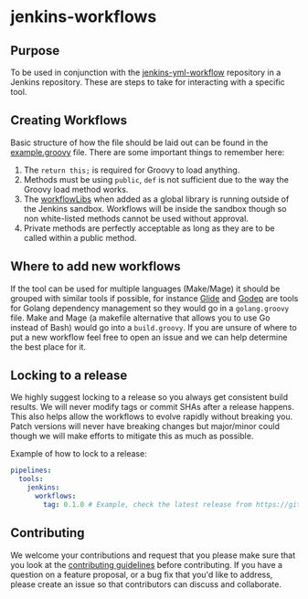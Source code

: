 # jenkins-workflows

## Purpose

To be used in conjunction with the [jenkins-yml-workflow](https://github.com/concur/jenkins-yml-workflowLibs) repository in a Jenkins repository. These are steps to take for interacting with a specific tool.

## Creating Workflows

Basic structure of how the file should be laid out can be found in the [example.groovy](../example.groovy) file. There are some important things to remember here:

1. The `return this;` is required for Groovy to load anything.
1. Methods must be using `public`, `def` is not sufficient due to the way the Groovy load method works.
1. The [workflowLibs](https://github.com/concur/jenkins-yml-workflowLibs) when added as a global library is running outside of the Jenkins sandbox. Workflows will be inside the sandbox though so non white-listed methods cannot be used without approval.
1. Private methods are perfectly acceptable as long as they are to be called within a public method.

## Where to add new workflows

If the tool can be used for multiple languages (Make/Mage) it should be grouped with similar tools if possible, for instance [Glide](https://github.com/Masterminds/glide) and [Godep](https://github.com/tools/godep) are tools for Golang dependency management so they would go in a `golang.groovy` file. Make and Mage (a makefile alternative that allows you to use Go instead of Bash) would go into a `build.groovy`. If you are unsure of where to put a new workflow feel free to open an issue and we can help determine the best place for it.

## Locking to a release

We highly suggest locking to a release so you always get consistent build results. We will never modify tags or commit SHAs after a release happens. This also helps allow the workflows to evolve rapidly without breaking you. Patch versions will never have breaking changes but major/minor could though we will make efforts to mitigate this as much as possible.

Example of how to lock to a release:

```yaml
pipelines:
  tools:
    jenkins:
      workflows:
        tag: 0.1.0 # Example, check the latest release from https://github.com/concur/jenkins-workflows/releases
```

## Contributing

We welcome your contributions and request that you please make sure that you look at the [contributing guidelines](contributing) before contributing. If you have a question on a feature proposal, or a bug fix that you'd like to address, please create an issue so that contributors can discuss and collaborate.

